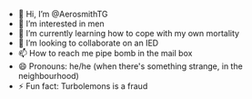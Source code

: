- 👋 Hi, I’m @AerosmithTG
- 👀 I’m interested in men
- 🌱 I’m currently learning how to cope with my own mortality
- 💞️ I’m looking to collaborate on an IED
- 📫 How to reach me pipe bomb in the mail box
- 😄 Pronouns: he/he (when there's something strange, in the neighbourhood)
- ⚡ Fun fact: Turbolemons is a fraud

<!---
AerosmithTG/AerosmithTG is a ✨ special ✨ repository because its `README.md` (this file) appears on your GitHub profile.
You can click the Preview link to take a look at your changes.
--->
